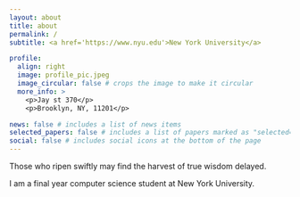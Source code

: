 ```yaml
---
layout: about
title: about
permalink: /
subtitle: <a href='https://www.nyu.edu'>New York University</a>  

profile:
  align: right
  image: profile_pic.jpeg
  image_circular: false # crops the image to make it circular
  more_info: >
    <p>Jay st 370</p>
    <p>Brooklyn, NY, 11201</p>

news: false # includes a list of news items
selected_papers: false # includes a list of papers marked as "selected={true}"
social: false # includes social icons at the bottom of the page
---
```

Those who ripen swiftly may find the harvest of true wisdom delayed.

I am a final year computer science student at New York University. 